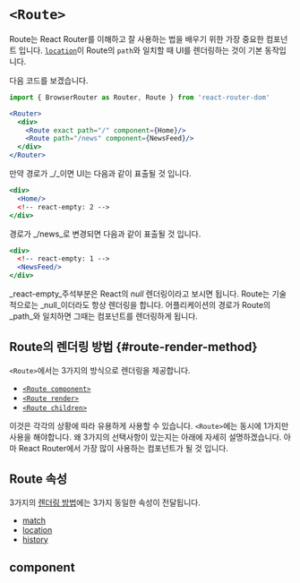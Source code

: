 # `<Route>`

Route는 React Router를 이해하고 잘 사용하는 법을 배우기 위한 가장 중요한 컴포넌트 입니다. [`location`](/api/location.md)이 Route의 `path`와 일치할 때 UI를 렌더링하는 것이 기본 동작입니다.

다음 코드를 보겠습니다.

```jsx
import { BrowserRouter as Router, Route } from 'react-router-dom'

<Router>
  <div>
    <Route exact path="/" component={Home}/>
    <Route path="/news" component={NewsFeed}/>
  </div>
</Router>
```

만약 경로가 _/_이면 UI는 다음과 같이 표출될 것 입니다.

```jsx
<div>
  <Home/>
  <!-- react-empty: 2 -->
</div>
```

경로가 _/news_로 변경되면 다음과 같이 표출될 것 입니다.

```jsx
<div>
  <!-- react-empty: 1 -->
  <NewsFeed/>
</div>
```

_react-empty_주석부분은 React의 _null_ 렌더링이라고 보시면 됩니다. Route는 기술적으로는 _null_이더라도 항상 렌더링을 합니다. 어플리케이션의 경로가 Route의 _path_와 일치하면 그때는 컴포넌트를 렌더링하게 됩니다.

## Route의 렌더링 방법 {#route-render-method}

`<Route>`에서는 3가지의 방식으로 렌더링을 제공합니다.

* [`<Route component>`](#component)
* [`<Route render>`](#render)
* [`<Route children>`](#children)

이것은 각각의 상황에 따라 유용하게 사용할 수 있습니다. `<Route>`에는 동시에 1가지만 사용을 해야합니다. 왜 3가지의 선택사항이 있는지는 아래에 자세히 설명하겠습니다. 아마 React Router에서 가장 많이 사용하는 컴포넌트가 될 것 입니다.

## Route 속성

3가지의 [렌더링 방법](#route-render-method)에는 3가지 동일한 속성이 전달됩니다.

* [match](/api/match.md)
* [location](/api/location.md)
* [history](/api/history.md)

## component

